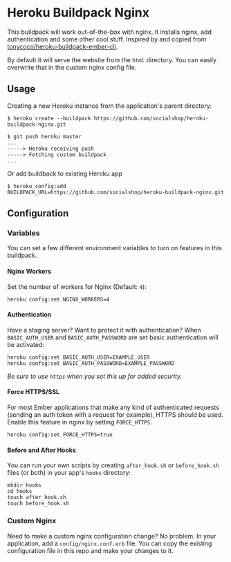 # Heroku Buildpack Nginx

This buildpack will work out-of-the-box with nginx. It installs nginx, add authentication and some other cool stuff. Inspired by and copied from [tonycoco/heroku-buildpack-ember-cli](https://github.com/tonycoco/heroku-buildpack-ember-cli).

By default it will serve the website from the `html` directory. You can easily overwrite that in the custom nginx config file.

## Usage

Creating a new Heroku instance from the application's parent directory:

    $ heroku create --buildpack https://github.com/socialshop/heroku-buildpack-nginx.git

    $ git push heroku master
    ...
    -----> Heroku receiving push
    -----> Fetching custom buildpack
    ...

Or add buildback to existing Heroku app

    $ heroku config:add BUILDPACK_URL=https://github.com/socialshop/heroku-buildpack-nginx.git

## Configuration

### Variables

You can set a few different environment variables to turn on features in this buildpack.

#### Nginx Workers

Set the number of workers for Nginx (Default: `4`):

    heroku config:set NGINX_WORKERS=4

#### Authentication

Have a staging server? Want to protect it with authentication? When `BASIC_AUTH_USER` and `BASIC_AUTH_PASSWORD` are set basic authentication will be activated:

    heroku config:set BASIC_AUTH_USER=EXAMPLE_USER
    heroku config:set BASIC_AUTH_PASSWORD=EXAMPLE_PASSWORD

*Be sure to use `https` when you set this up for added security.*

#### Force HTTPS/SSL

For most Ember applications that make any kind of authenticated requests (sending an auth token with a request for example), HTTPS should be used. Enable this feature in nginx by setting `FORCE_HTTPS`.

    heroku config:set FORCE_HTTPS=true

#### Before and After Hooks

You can run your own scripts by creating `after_hook.sh` or `before_hook.sh` files (or both) in your app's `hooks` directory:

    mkdir hooks
    cd hooks
    touch after_hook.sh
    touch before_hook.sh

### Custom Nginx

Need to make a custom nginx configuration change? No problem. In your application, add a `config/nginx.conf.erb` file. You can copy the existing configuration file in this repo and make your changes to it.
